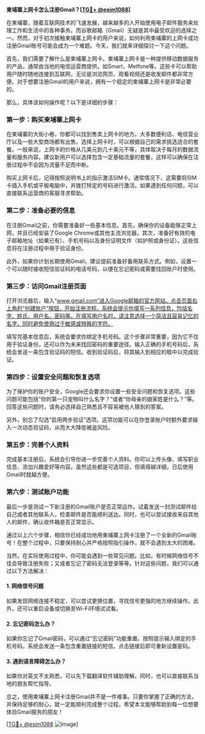 **柬埔寨上网卡怎么注册Gmail？[[TG💪+ @esim1088](https://t.me/s/esim1088)]**

在柬埔寨，随着互联网技术的飞速发展，越来越多的人开始使用电子邮件服务来处理工作和生活中的各种事务。而谷歌邮箱（Gmail）无疑是其中最受欢迎的选择之一。然而，对于初次接触柬埔寨上网卡的用户来说，如何利用柬埔寨的上网卡成功注册Gmail账号可能会成为一个难题。今天，我们就来详细探讨一下这个问题。

首先，我们需要了解什么是柬埔寨上网卡。柬埔寨上网卡是一种提供移动数据服务的产品，通常由当地的电信运营商提供，如Smart、Metfone等。这些卡可以帮助用户随时随地连接到互联网，无论是浏览网页、观看视频还是收发邮件都非常方便。对于想要注册Gmail的用户来说，拥有一个稳定的柬埔寨上网卡是非常必要的。

那么，具体该如何操作呢？以下是详细的步骤：

### 第一步：购买柬埔寨上网卡

在柬埔寨的大街小巷，你都可以找到售卖上网卡的地方。大多数便利店、电信营业厅以及一些大型商场都有出售。选择上网卡时，可以根据自己的需求挑选适合的套餐。一般来说，上网卡的价格从几美元到几十美元不等，具体取决于每月的数据流量和服务内容。建议新用户可以选择包含一定基础流量的套餐，这样可以确保在注册过程中不会因为流量不足而中断。

购买上网卡后，记得按照说明书上的指示激活SIM卡。通常情况下，这需要将SIM卡插入手机或平板电脑中，并拨打特定的号码进行激活。如果遇到任何问题，可以直接联系运营商的客服寻求帮助。

### 第二步：准备必要的信息

在注册Gmail之前，你需要准备好一些基本信息。首先，确保你的设备能够正常上网，并且已经安装了Google Chrome或其他主流浏览器。其次，准备好有效的电子邮箱地址（如果已有）、手机号码以及身份证明文件（如护照或身份证）。这些信息将在注册过程中用于验证身份。

此外，如果你计划长期使用Gmail，建议提前准备好备用联系方式。例如，设置一个可以随时接收短信验证码的电话号码，以便在忘记密码或需要找回账户时使用。

### 第三步：访问Gmail注册页面

打开浏览器后，输入“www.gmail.com”进入Google邮箱的官方网站。点击页面右上角的“创建账户”按钮，开始注册流程。系统会提示你填写一系列信息，包括名字、姓氏、用户名、密码等。在填写用户名时，请注意选择一个简洁且容易记忆的名字，同时避免使用过于敏感或特殊的字符。

填写完基本信息后，系统会要求你绑定手机号码。这个步骤非常重要，因为它不仅用于验证身份，还可以作为未来找回密码的重要途径。输入正确的手机号码后，系统会发送一条包含验证码的短信。收到验证码后，将其输入到相应的框中以完成验证。

### 第四步：设置安全问题和恢复选项

为了保护你的账户安全，Google还会要求你设置一些安全问题和恢复选项。这些问题可能包括“你的第一只宠物叫什么名字？”或者“你母亲的娘家姓是什么？”等。回答这些问题时，请务必选择自己熟悉且不容易被他人猜到的答案。

另外，别忘了勾选“启用两步验证”选项。这项功能可以在你登录账户时额外要求输入一次动态验证码，从而大大降低被盗风险。

### 第五步：完善个人资料

完成基本注册后，系统会引导你进一步完善个人资料。你可以上传头像、填写职业信息、添加兴趣爱好等内容。虽然这些都是可选项目，但填得越详细，日后使用Gmail时就越方便。

### 第六步：测试账户功能

最后一步是测试一下新注册的Gmail账户是否正常运作。试着发送一封测试邮件给自己或者其他联系人，检查邮件是否能顺利送达。同时，也可以尝试接收来自其他人的邮件，确认收件箱是否正常显示。

通过以上六个步骤，相信你已经成功地用柬埔寨上网卡注册了一个全新的Gmail账号！在整个过程中，只要保持耐心并严格按照指引操作，就不会遇到太大的困难。

当然，在实际使用过程中，你可能会遇到一些常见问题。比如，有时候网络信号不佳会导致注册失败；又或者忘记了密码无法登录等等。针对这些问题，我们可以通过以下方法解决：

#### 1. 网络信号问题

如果发现网络连接不稳定，可以尝试更换位置，寻找信号更强的地方继续操作。此外，还可以重启设备或切换至Wi-Fi环境试试看。

#### 2. 忘记密码怎么办？

如果你忘记了Gmail密码，可以通过“忘记密码”功能重置。按照提示输入绑定的手机号码，系统会发送一条包含重置链接的短信。点击链接后即可重新设置密码。

#### 3. 遇到语言障碍怎么办？

如果你对英文不太熟悉，可以先下载翻译软件辅助理解。同时，也可以直接联系当地的朋友帮忙指导。

总之，使用柬埔寨上网卡注册Gmail并不是一件难事。只要你掌握了正确的方法，并保持足够的耐心，就一定能顺利完成整个过程。希望本文能够帮助到每一位想要体验Gmail服务的朋友！

[[TG💪+ @esim1088](https://t.me/s/esim1088) ![Image](https://i.postimg.cc/4NQfJmqS/Snipaste-2025-05-13-00-14-12.png)]